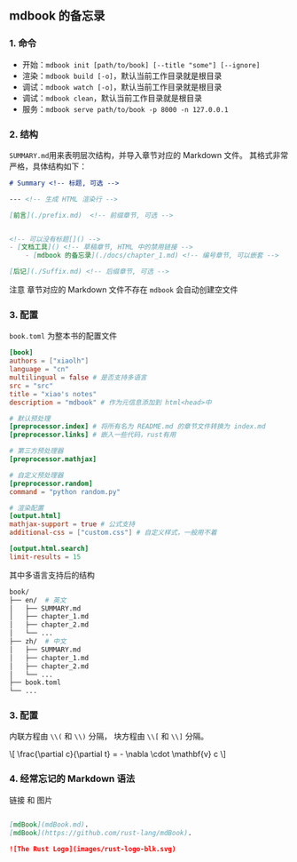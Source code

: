 ## mdbook 的备忘录

### 1. 命令

 - 开始：``` mdbook init [path/to/book] [--title "some"] [--ignore] ```
 - 渲染：``` mdbook build [-o] ```，默认当前工作目录就是根目录
 - 调试：``` mdbook watch [-o] ```，默认当前工作目录就是根目录
 - 调试：``` mdbook clean ```，默认当前工作目录就是根目录
 - 服务：``` mdbook serve path/to/book -p 8000 -n 127.0.0.1 ```

### 2. 结构

``` SUMMARY.md ```用来表明层次结构，并导入章节对应的 Markdown 文件。
其格式非常严格，具体结构如下：

``` markdown 
# Summary <!-- 标题, 可选 -->

--- <!-- 生成 HTML 渲染行 -->

[前言](./prefix.md)  <!-- 前缀章节, 可选 -->


<!-- 可以没有标题[]() -->
- [文档工具]() <!-- 草稿章节, HTML 中的禁用链接 -->
    - [mdbook 的备忘录](./docs/chapter_1.md) <!-- 编号章节, 可以嵌套 -->

[后记](./Suffix.md) <!-- 后缀章节, 可选 -->
``` 

注意 章节对应的 Markdown 文件不存在 ``` mdbook ``` 会自动创建空文件

### 3. 配置
``` book.toml ``` 为整本书的配置文件

``` toml
[book]
authors = ["xiaolh"]
language = "cn"
multilingual = false # 是否支持多语言
src = "src"
title = "xiao's notes"
description = "mdbook" # 作为元信息添加到 html<head>中

# 默认预处理
[preprocessor.index] # 将所有名为 README.md 的章节文件转换为 index.md
[preprocessor.links] # 嵌入一些代码，rust有用

# 第三方预处理器
[preprocessor.mathjax]

# 自定义预处理器
[preprocessor.random]
command = "python random.py"

# 渲染配置
[output.html]
mathjax-support = true # 公式支持
additional-css = ["custom.css"] # 自定义样式，一般用不着

[output.html.search]
limit-results = 15

```

其中多语言支持后的结构
``` bash
book/
├── en/  # 英文
│   ├── SUMMARY.md
│   ├── chapter_1.md
│   ├── chapter_2.md
│   └── ...
├── zh/  # 中文
│   ├── SUMMARY.md
│   ├── chapter_1.md
│   ├── chapter_2.md
│   └── ...
├── book.toml
└── ...
```


### 3. 配置

内联方程由 ```\\(``` 和 ```\\)``` 分隔，
块方程由 ```\\[``` 和 ```\\]``` 分隔。

\\[
 \frac{\partial c}{\partial t} = - \nabla \cdot \mathbf{v} c
\\]

### 4. 经常忘记的 Markdown 语法

链接 和 图片

``` markdown

[mdBook](mdBook.md).
[mdBook](https://github.com/rust-lang/mdBook). 

![The Rust Logo](images/rust-logo-blk.svg)

```